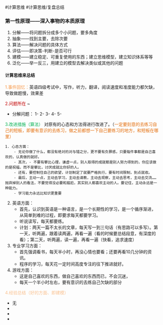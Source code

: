 #计算思维
#计算思维/复盘总结
### 第一性原理——深入事物的本质原理
1. 分解——将问题拆分成多个小问题，要多角度
2. 抽象——找到主要，去除次要
3. 算法——解决问题的具体方式
4. 评估——即决策-判断-是否可行
5. 建模——建立稳定、可重复使用的东西；建立思维模型，建立知识体系等等
6. 泛化——举一反三，用建立的模型去解决类似或其他的问题
#### 计算思维来总结
<font color="#f79646">1.事件回忆：</font>英语四级考试中，写作，听力，翻译，阅读速度和准度能力都欠缺，导致做题慢，效果差



<font color="#c00000">2.问题所在</font>
~


- 分解问题：
1-
2-
3-
4-
5-

<font color="#00b050">3.改进措施（算法）</font>
对原有的心态和方法得进行改进了。（<font color="#e36c09">一定要刻意的去练习自己的短板，即要有意识的去练习，做之前都想一下自己要练习的地方，和短板在哪里）</font>
```ad-summary
1. 心态方面：
	- 无论你做了什么，都没有绝对的对与错之分，更不要有负罪感，只要每件事都是自己喜欢的，认真做的就好。
	- 其次，- 不要有攀比心理，谦虚一点，别人取得的成就都是别人努力得到的，你应该做的是祝福，而不是攀比，讨厌成就比你好的人。
	- 还有，要控制住自己的欲望，计划制定了就要严格执行，要有时间限制，到点就收。
	- 最后，主动一点，主动去学习，主动去请教，主动去观察，主动去思考，主动去交流……抛弃掉别人的看法，不要觉得没必要和尴尬，其实别人都喜欢主动的人。要记住，主动永远是一种能力。
	- 学习能力永远比知识更重要
```
2. 英语方面：
	- 首先，认识到英语是一种语言，是一个长期性的学习，是一个循序渐进，从简单到难的过程，即要求每天都要学习。
	- 听说读写，每天都要练。
	- 计划：两天一篇不太长的文章，每天写一到三句话（有思路可以多写）。第一天，听两遍，跟着读两遍，再看一遍（看的时候要总结段意，有深度的看）；第二天，听两遍，读一遍，再看一遍（快看，追求速度）
3. 专业学习方面：
	- 首先强调看书，每天半小时，再没心情也要看；还要再看10几分钟的资讯。
	- 程序的学习，每天花一定时间高度专注的往下推进就好。
4. 游戏方面：
	- 这是自己喜欢的东西，做自己喜欢的东西而已，不会沉迷，
	- 每天一个半小时左右，要有意识的去练自己欠缺的部分

<font color="#fac08f">4.经验总结（好的方面、即建模）</font>
- 无
- 
- 
- 



